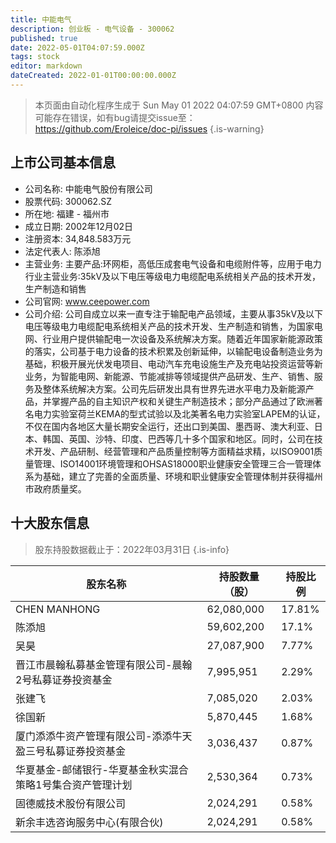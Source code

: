 ```yaml
---
title: 中能电气
description: 创业板 - 电气设备 - 300062
published: true
date: 2022-05-01T04:07:59.000Z
tags: stock
editor: markdown
dateCreated: 2022-01-01T00:00:00.000Z
---
```


> 本页面由自动化程序生成于 Sun May 01 2022 04:07:59 GMT+0800
> 内容可能存在错误，如有bug请提交issue至：https://github.com/Eroleice/doc-pi/issues
{.is-warning}

## 上市公司基本信息
- 公司名称: 中能电气股份有限公司
- 股票代码: 300062.SZ
- 所在地: 福建 - 福州市
- 成立日期: 2002年12月02日
- 注册资本: 34,848.583万元
- 法定代表人: 陈添旭
- 主营业务: 主要产品:环网柜，高低压成套电气设备和电缆附件等，应用于电力行业主营业务:35kV及以下电压等级电力电缆配电系统相关产品的技术开发，生产制造和销售
- 公司官网: www.ceepower.com
- 公司介绍: 公司自成立以来一直专注于输配电产品领域，主要从事35kV及以下电压等级电力电缆配电系统相关产品的技术开发、生产制造和销售，为国家电网、行业用户提供输配电一次设备及系统解决方案。随着近年国家新能源政策的落实，公司基于电力设备的技术积累及创新延伸，以输配电设备制造业务为基础，积极开展光伏发电项目、电动汽车充电设施生产及充电站投资运营等新业务，为智能电网、新能源、节能减排等领域提供产品研发、生产、销售、服务及整体系统解决方案。公司先后研发出具有世界先进水平电力及新能源产品，并掌握产品的自主知识产权和关键生产制造技术；部分产品通过了欧洲著名电力实验室荷兰KEMA的型式试验以及北美著名电力实验室LAPEM的认证，不仅在国内各地区大量长期安全运行，还出口到美国、墨西哥、澳大利亚、日本、韩国、英国、沙特、印度、巴西等几十多个国家和地区。同时，公司在技术开发、产品研制、经营管理和产品质量控制等方面精益求精，以ISO9001质量管理、ISO14001环境管理和OHSAS18000职业健康安全管理三合一管理体系为基础，建立了完善的全面质量、环境和职业健康安全管理体制并获得福州市政府质量奖。


## 十大股东信息
> 股东持股数据截止于：2022年03月31日
{.is-info}

| 股东名称 | 持股数量（股） | 持股比例 |
| --- | --- | --- |
| CHEN MANHONG | 62,080,000 | 17.81% |
| 陈添旭 | 59,602,200 | 17.1% |
| 吴昊 | 27,087,900 | 7.77% |
| 晋江市晨翰私募基金管理有限公司-晨翰2号私募证券投资基金 | 7,995,951 | 2.29% |
| 张建飞 | 7,085,020 | 2.03% |
| 徐国新 | 5,870,445 | 1.68% |
| 厦门添添牛资产管理有限公司-添添牛天盈三号私募证券投资基金 | 3,036,437 | 0.87% |
| 华夏基金-邮储银行-华夏基金秋实混合策略1号集合资产管理计划 | 2,530,364 | 0.73% |
| 固德威技术股份有限公司 | 2,024,291 | 0.58% |
| 新余丰选咨询服务中心(有限合伙) | 2,024,291 | 0.58% |




